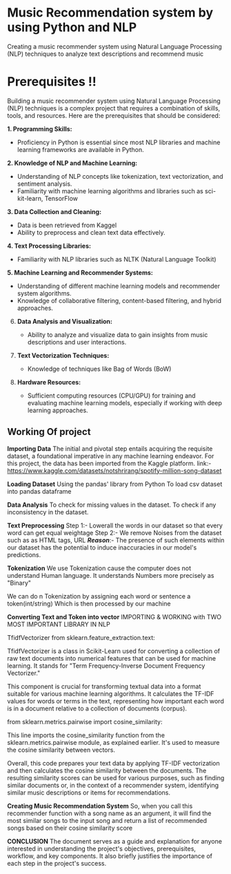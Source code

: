 # Music Recommendation system by using Python and NLP


Creating a music recommender system using Natural Language Processing (NLP) techniques to analyze text descriptions and recommend music 

# Prerequisites !!
Building a music recommender system using Natural Language Processing (NLP) techniques is a complex project that requires a combination of skills, tools, and resources. Here are the prerequisites that should be considered:

**1. Programming Skills:**
   - Proficiency in Python is essential since most NLP libraries and machine learning frameworks are available in Python.

**2. Knowledge of NLP and Machine Learning:**
   - Understanding of NLP concepts like tokenization, text vectorization, and sentiment analysis.
   - Familiarity with machine learning algorithms and libraries such as sci-kit-learn, TensorFlow

**3. Data Collection and Cleaning:**
   - Data is been retrieved from Kaggel
   - Ability to preprocess and clean text data effectively.

**4. Text Processing Libraries:**
   - Familiarity with NLP libraries such as NLTK (Natural Language Toolkit) 

**5. Machine Learning and Recommender Systems:**
   - Understanding of different machine learning models and recommender system algorithms.
   - Knowledge of collaborative filtering, content-based filtering, and hybrid approaches.

6.  **Data Analysis and Visualization:**
    - Ability to analyze and visualize data to gain insights from music descriptions and user interactions.

7.  **Text Vectorization Techniques:**
     - Knowledge of techniques like Bag of Words (BoW)
    
8.  **Hardware Resources:**
    - Sufficient computing resources (CPU/GPU) for training and evaluating machine learning models, especially if working 
      with deep learning approaches.
## Working Of project ##

**Importing Data**
  The initial and pivotal step entails acquiring the requisite dataset,
  a foundational imperative in any machine learning endeavor. 
  For this project, the data has been imported from the Kaggle platform.
  link:- https://www.kaggle.com/datasets/notshrirang/spotify-million-song-dataset

 **Loading Dataset**
  Using the pandas' library from Python
  To load csv dataset into pandas dataframe 

 **Data Analysis** 
   To check for missing values in the dataset.
   To check if any inconsistency in the dataset.

 **Text Preprocessing**
 Step 1:- Lowerall the words in our dataset so that every word can get equal weightage
 Step 2:- We remove Noises from the dataset such as 
 as HTML tags, URL 
 ***Reason***:-
 The presence of such elements within our dataset has the potential to induce inaccuracies in our model's predictions.

 **Tokenization**
 We use Tokenization cause the computer does not understand Human language.
 It understands Numbers more precisely as "Binary"

 We can do n Tokenization by assigning each word or sentence a token(int/string)
 Which is then processed by our machine 

 **Converting Text and Token into vector**
 IMPORTING & WORKING with TWO MOST IMPORTANT LIBRARY IN NLP 
 
 TfidfVectorizer from sklearn.feature_extraction.text:

 TfidfVectorizer is a class in Scikit-Learn used for converting a collection of raw text documents into numerical features 
 that can be used for machine learning. It stands for "Term Frequency-Inverse Document Frequency Vectorizer."

 This component is crucial for transforming textual data into a format suitable for various machine learning algorithms. It 
 calculates the TF-IDF values for words or terms in the text, representing how important each word is in a document relative 
 to a collection of documents (corpus).

 from sklearn.metrics.pairwise import cosine_similarity:

This line imports the cosine_similarity function from the sklearn.metrics.pairwise module, as explained earlier. It's used to measure the cosine similarity between vectors.

 Overall, this code prepares your text data by applying TF-IDF vectorization and then calculates the cosine similarity between the documents. The resulting similarity scores can be used for various purposes, such as finding similar documents or, in the context of a recommender system, identifying similar music descriptions or items for recommendations.

**Creating Music Recommendation System**
So, when you call this recommender function with a song name as an argument,
it will find the most similar songs to the input song and return a list of recommended songs 
based on their cosine similarity score


**CONCLUSION**
The document serves as a guide and explanation for anyone interested in understanding the project's objectives, prerequisites, workflow, and key components.
It also briefly justifies the importance of each step in the project's success.

